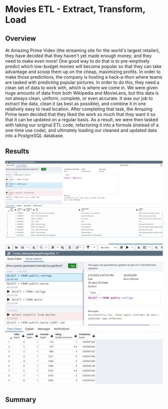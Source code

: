 # Movies ETL - Extract, Transform, Load

## Overview

At Amazing Prime Video (the streaming site for the world's largest retailer), they have decided that they haven't yet made enough money, and they need to make even more!  One good way to do that is to pre-emptively predict which low-budget movies will become popular so that they can take advantage and scoop them up on the cheap, maximizing profits.  In order to make those predictions, the company is hosting a hack-a-thon where teams are tasked with predicting popular pictures.  In order to do this, they need a clean set of data to work with, which is where we come in.  We were given huge amounts of data from both Wikipedia and MovieLens, but this data is not always clean, uniform, complete, or even accurate.  It was our job to extract the data, clean it (as best as possible), and combine it in one relatively easy to read location.  After completing that task, the Amazing Prime team decided that they liked the work so much that they want it so that it can be updated on a regular basis.  As a result, we were then tasked with taking our original ETL code, refactoring it into a formula (instead of a one-time use code), and ultimately loading our cleaned and updated data into a PostgreSQL database.

## Results

![Movies Query](https://github.com/Jeffstr00/Movies_ETL/blob/main/Resources/movies_query.png)

![Ratings Query](https://github.com/Jeffstr00/Movies_ETL/blob/main/Resources/ratings_query.png)

## Summary
